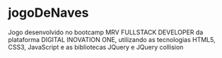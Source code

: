 # jogoDeNaves
Jogo desenvolvido no bootcamp MRV FULLSTACK DEVELOPER da plataforma DIGITAL INOVATION ONE, utilizando as tecnologias HTML5, CSS3, JavaScript e as bibliotecas JQuery e JQuery collision
